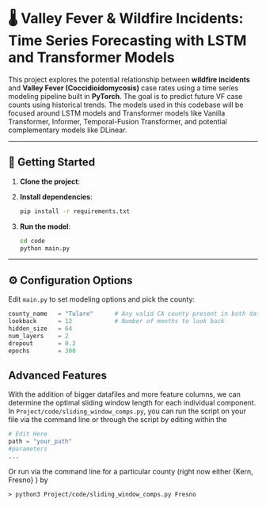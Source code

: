 # 🌡️ Valley Fever & Wildfire Incidents: Time Series Forecasting with LSTM and Transformer Models

This project explores the potential relationship between **wildfire incidents** and **Valley Fever (Coccidioidomycosis)** case rates using a time series modeling pipeline built in **PyTorch**. The goal is to predict future VF case counts using historical trends. The models used in this codebase will be focused around LSTM models and Transformer models like Vanilla Transformer, Informer, Temporal-Fusion Transformer, and potential complementary models like DLinear.

---

## 🚀 Getting Started

1. **Clone the project**:

2. **Install dependencies**:
    ```bash
    pip install -r requirements.txt
    ```

3. **Run the model**:
    ```bash
    cd code
    python main.py
    ```

---

## ⚙️ Configuration Options

Edit `main.py` to set modeling options and pick the county:

```python
county_name   = "Tulare"      # Any valid CA county present in both datasets
lookback      = 12            # Number of months to look back
hidden_size   = 64
num_layers    = 2
dropout       = 0.2
epochs        = 300
```

## Advanced Features
With the addition of bigger datafiles and more feature columns, we can determine the optimal sliding window length for each individual component. In `Project/code/sliding_window_comps.py`, you can run the script on your file via the command line or through the script by editing within the 

```python 
# Edit Here
path = "your_path"
#parameters
...
```
Or run via the command line for a particular county (right now either {Kern, Fresno} ) by

```shell
> python3 Project/code/sliding_window_comps.py Fresno
```

